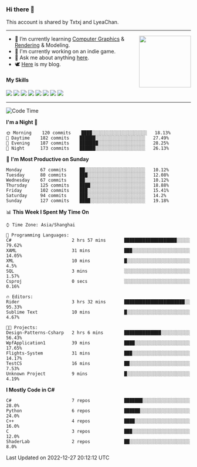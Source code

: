 ### Hi there 👋

This account is shared by Txtxj and LyeaChan.

---

<img align="right" height="141" src="https://github-readme-stats.vercel.app/api?username=txtxj&theme=tokyonight&show_icons=true&count_private=true">

- 🌱 I’m currently learning [Computer Graphics](https://github.com/txtxj/GAMES101) & [Rendering](https://github.com/txtxj/GAMES202) & 
Modeling.
- 🐶 I'm currently working on an indie game.
- 💬 Ask me about anything [here](https://github.com/txtxj/txtxj/issues).
- 🕊️ [Here](https://txtxj.top) is my blog.

#### My Skills

![](https://img.shields.io/badge/C%23-239120?logo=csharp&logoColor=fff)
![](https://img.shields.io/badge/Unity-000000?logo=unity&logoColor=fff)
![](https://img.shields.io/badge/Python-3e74a2?logo=python&logoColor=fff)
![](https://img.shields.io/badge/C++-65318e?logo=cplusplus&logoColor=fff)
![](https://img.shields.io/badge/C-5654a2?logo=c&logoColor=fff)
![](https://img.shields.io/badge/Blender-f5792a?logo=blender&logoColor=fff)
![](https://img.shields.io/badge/OpenJDK-ffffff?logo=openjdk&logoColor=000)
![](https://img.shields.io/badge/SQL-cc2927?logo=microsoftsqlserver&logoColor=fff)

---

<!--START_SECTION:waka-->
![Code Time](http://img.shields.io/badge/Code%20Time-613%20hrs%2042%20mins-blue)

**I'm a Night 🦉** 

```text
🌞 Morning    120 commits    ████░░░░░░░░░░░░░░░░░░░░░   18.13% 
🌆 Daytime    182 commits    ██████░░░░░░░░░░░░░░░░░░░   27.49% 
🌃 Evening    187 commits    ███████░░░░░░░░░░░░░░░░░░   28.25% 
🌙 Night      173 commits    ██████░░░░░░░░░░░░░░░░░░░   26.13%

```
📅 **I'm Most Productive on Sunday** 

```text
Monday       67 commits     ██░░░░░░░░░░░░░░░░░░░░░░░   10.12% 
Tuesday      80 commits     ███░░░░░░░░░░░░░░░░░░░░░░   12.08% 
Wednesday    67 commits     ██░░░░░░░░░░░░░░░░░░░░░░░   10.12% 
Thursday     125 commits    ████░░░░░░░░░░░░░░░░░░░░░   18.88% 
Friday       102 commits    ███░░░░░░░░░░░░░░░░░░░░░░   15.41% 
Saturday     94 commits     ███░░░░░░░░░░░░░░░░░░░░░░   14.2% 
Sunday       127 commits    ████░░░░░░░░░░░░░░░░░░░░░   19.18%

```


📊 **This Week I Spent My Time On** 

```text
⌚︎ Time Zone: Asia/Shanghai

💬 Programming Languages: 
C#                       2 hrs 57 mins       ████████████████████░░░░░   79.62% 
XAML                     31 mins             ███░░░░░░░░░░░░░░░░░░░░░░   14.05% 
XML                      10 mins             █░░░░░░░░░░░░░░░░░░░░░░░░   4.5% 
SQL                      3 mins              ░░░░░░░░░░░░░░░░░░░░░░░░░   1.57% 
Csproj                   0 secs              ░░░░░░░░░░░░░░░░░░░░░░░░░   0.16%

🔥 Editors: 
Rider                    3 hrs 32 mins       ███████████████████████░░   95.33% 
Sublime Text             10 mins             █░░░░░░░░░░░░░░░░░░░░░░░░   4.67%

🐱‍💻 Projects: 
Design-Patterns-Csharp   2 hrs 6 mins        ██████████████░░░░░░░░░░░   56.43% 
WpfApplication1          39 mins             ████░░░░░░░░░░░░░░░░░░░░░   17.65% 
Flights-System           31 mins             ███░░░░░░░░░░░░░░░░░░░░░░   14.17% 
TestCS                   16 mins             ██░░░░░░░░░░░░░░░░░░░░░░░   7.53% 
Unknown Project          9 mins              █░░░░░░░░░░░░░░░░░░░░░░░░   4.19%

```

**I Mostly Code in C#** 

```text
C#                       7 repos             ███████░░░░░░░░░░░░░░░░░░   28.0% 
Python                   6 repos             ██████░░░░░░░░░░░░░░░░░░░   24.0% 
C++                      4 repos             ████░░░░░░░░░░░░░░░░░░░░░   16.0% 
C                        3 repos             ███░░░░░░░░░░░░░░░░░░░░░░   12.0% 
ShaderLab                2 repos             ██░░░░░░░░░░░░░░░░░░░░░░░   8.0%

```



 Last Updated on 2022-12-27 20:12:12 UTC
<!--END_SECTION:waka-->
